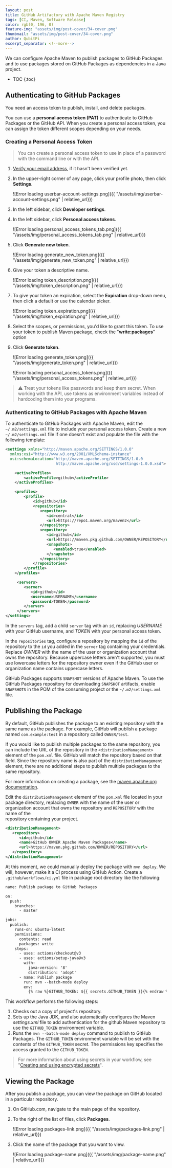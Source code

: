 ```yaml
---
layout: post
title: GitHub Artifactory with Apache Maven Registry
tags: [CI, Maven, Software Release]
color: rgb(0, 196, 0)
feature-img: "assets/img/post-cover/34-cover.png"
thumbnail: "assets/img/post-cover/34-cover.png"
author: QubitPi
excerpt_separator: <!--more-->
---
```


We can configure Apache Maven to publish packages to GitHub Packages and to use packages stored on GitHub Packages as 
dependencies in a Java project.

<!--more-->

* TOC
{:toc}

Authenticating to GitHub Packages
---------------------------------

You need an access token to publish, install, and delete packages.

You can use a **personal access token (PAT)** to authenticate to GitHub Packages or the GitHub API. When you create a
personal access token, you can assign the token different scopes depending on your needs.

### Creating a Personal Access Token

> You can create a personal access token to use in place of a password with the command line or with the API.

1. [Verify your email address](https://docs.github.com/en/github/getting-started-with-github/verifying-your-email-address), if it hasn't been verified yet.

2. In the upper-right corner of any page, click your profile photo, then click **Settings**.

   ![Error loading userbar-account-settings.png]({{ "/assets/img/userbar-account-settings.png" | relative_url}})

3. In the left sidebar, click **Developer settings**.

4. In the left sidebar, click **Personal access tokens**.

   ![Error loading personal_access_tokens_tab.png]({{ "/assets/img/personal_access_tokens_tab.png" | relative_url}})

5. Click **Generate new token**.

   ![Error loading generate_new_token.png]({{ "/assets/img/generate_new_token.png" | relative_url}})

6. Give your token a descriptive name.

   ![Error loading token_description.png]({{ "/assets/img/token_description.png" | relative_url}})

7. To give your token an expiration, select the **Expiration** drop-down menu, then click a default or use the calendar 
   picker.

   ![Error loading token_expiration.png]({{ "/assets/img/token_expiration.png" | relative_url}})

8. Select the scopes, or permissions, you'd like to grant this token. To use your token to publish Maven package, check
   the "**write:packages**" option

9. Click **Generate token**.

   ![Error loading generate_token.png]({{ "/assets/img/generate_token.png" | relative_url}})

   ![Error loading personal_access_tokens.png]({{ "/assets/img/personal_access_tokens.png" | relative_url}})


> ⚠️ Treat your tokens like passwords and keep them secret. When working with the API, use tokens as environment
> variables instead of hardcoding them into your programs.

### Authenticating to GitHub Packages with Apache Maven

To authenticate to GitHub Packages with Apache Maven, edit the `~/.m2/settings.xml` file to include your personal access 
token. Create a new `~/.m2/settings.xml` file if one doesn't exist and populate the file with the following template:

```xml
<settings xmlns="http://maven.apache.org/SETTINGS/1.0.0"
  xmlns:xsi="http://www.w3.org/2001/XMLSchema-instance"
  xsi:schemaLocation="http://maven.apache.org/SETTINGS/1.0.0
                      http://maven.apache.org/xsd/settings-1.0.0.xsd">

    <activeProfiles>
        <activeProfile>github</activeProfile>
    </activeProfiles>

    <profiles>
        <profile>
            <id>github</id>
            <repositories>
               <repository>
                  <id>central</id>
                  <url>https://repo1.maven.org/maven2</url>
               </repository>
               <repository>
                  <id>github</id>
                  <url>https://maven.pkg.github.com/OWNER/REPOSITORY</url>
                  <snapshots>
                     <enabled>true</enabled>
                  </snapshots>
               </repository>
            </repositories>
        </profile>
    </profiles>

     <servers>
        <server>
           <id>github</id>
           <username>USERNAME</username>
           <password>TOKEN</password>
        </server>
     </servers>
</settings>
```

In the `servers` tag, add a child `server` tag with an `id`, replacing _USERNAME_ with your GitHub username, and _TOKEN_ 
with your personal access token.

In the `repositories` tag, configure a repository by mapping the `id` of the repository to the `id` you added in the 
`server` tag containing your credentials. Replace _OWNER_ with the name of the user or organization account that owns
the repository. Because uppercase letters aren't supported, you must use lowercase letters for the repository owner even 
if the GitHub user or organization name contains uppercase letters.

GitHub Packages supports `SNAPSHOT` versions of Apache Maven. To use the GitHub Packages repository for downloading `SNAPSHOT` artifacts, enable `SNAPSHOTS` in the POM of the consuming project or the `~/.m2/settings.xml` file.

Publishing the Package
----------------------

By default, GitHub publishes the package to an existing repository with the same name as the package. For example, GitHub 
will publish a package named `com.example:test` in a repository called `OWNER/test`.

If you would like to publish multiple packages to the same repository, you can include the URL of the repository in the 
`<distributionManagement>` element of the `pom.xml` file. GitHub will match the repository based on that field. Since
the repository name is also part of the `distributionManagement` element, there are no additional steps to publish 
multiple packages to the same repository.

For more information on creating a package, see the
[maven.apache.org documentation](https://maven.apache.org/guides/getting-started/maven-in-five-minutes.html).

Edit the `distributionManagement` element of the `pom.xml` file located in your package directory, replacing `OWNER` 
with the name of the user or organization account that owns the repository and `REPOSITORY` with the name of the  
repository containing your project.

```xml
<distributionManagement>
   <repository>
      <id>github</id>
      <name>GitHub OWNER Apache Maven Packages</name>
      <url>https://maven.pkg.github.com/OWNER/REPOSITORY</url>
   </repository>
</distributionManagement>
```

At this moment, we could manually deploy the package with `mvn deploy`. We will, however, make it a CI process using
GitHub Action. Create a `.github/workflows/ci.yml` file in package root directory like the following:

```xml
name: Publish package to GitHub Packages

on:
  push:
    branches:
      - master

jobs:
  publish:
    runs-on: ubuntu-latest 
    permissions: 
      contents: read
      packages: write 
    steps:
      - uses: actions/checkout@v3
      - uses: actions/setup-java@v3
        with:
          java-version: '8'
          distribution: 'adopt'
      - name: Publish package
        run: mvn --batch-mode deploy
        env:
          {% raw %}GITHUB_TOKEN: ${{ secrets.GITHUB_TOKEN }}{% endraw %}
```

This workflow performs the following steps:

1. Checks out a copy of project's repository.
2. Sets up the Java JDK, and also automatically configures the Maven _settings.xml_ file to add authentication for the 
   github Maven repository to use the `GITHUB_TOKEN` environment variable.
3. Runs the `mvn --batch-mode deploy` command to publish to GitHub Packages. The `GITHUB_TOKEN` environment variable
   will be set with the contents of the `GITHUB_TOKEN` secret. The permissions key specifies the access granted to the 
   `GITHUB_TOKEN`.

> For more information about using secrets in your workflow, see
> "[Creating and using encrypted secrets](https://docs.github.com/en/actions/automating-your-workflow-with-github-actions/creating-and-using-encrypted-secrets)".

Viewing the Package
-------------------

After you publish a package, you can view the package on GitHub located in a particular repository.

1. On GitHub.com, navigate to the main page of the repository.
2. To the right of the list of files, click **Packages**.

   ![Error loading packages-link.png]({{ "/assets/img/packages-link.png" | relative_url}})
   
3. Click the name of the package that you want to view.

   ![Error loading package-name.png]({{ "/assets/img/package-name.png" | relative_url}})
